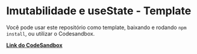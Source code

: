 # Imutabilidade e useState - Template

Você pode usar este repositório como template, baixando e rodando `npm install`, ou utilizar o Codesandbox.

[**Link do CodeSandbox**](https://codesandbox.io/s/imutabilidade-e-usestate-template-o7g7kv)
